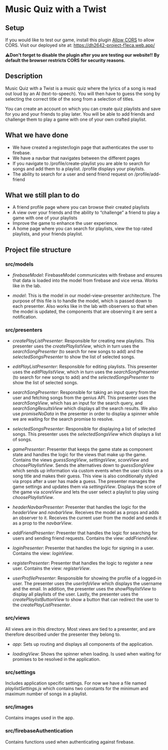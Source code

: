 # Music Quiz with a Twist

## Setup
If you would like to test our game, install this plugin [Allow CORS](https://chrome.google.com/webstore/detail/allow-cors-access-control/lhobafahddgcelffkeicbaginigeejlf?hl=en) to allow CORS. 
Visit our deployed site at: https://dh2642-project-f1eca.web.app/

⚠️**Don't forget to disable the plugin after you are testing our website!! By default the browser restricts CORS for security reasons.**

## Description
Music Quiz with a Twist is a music quiz where the lyrics of a song is read out loud by an AI (text-to-speech). You will then have to guess the song by selecting the correct title of the song from a selection of titles.
 
You can create an account on which you can create quiz playlists and save for you and your friends to play later. You will be able to add friends and challenge them to play a game with one of your own crafted playlist.
 
## What we have done
- We have created a register/login page that authenticates the user to firebase.
- We have a navbar that navigates between the different pages
- If you navigate to /profile/create-playlist you are able to search for songs and add them to a playlist.
/profile displays your playlists.
- The ability to search for a user and send friend request on /profile/add-friend
 
## What we still plan to do
- A friend profile page where you can browse their created playlists
- A view over your friends and the ability to “challenge” a friend to play a game with one of your playlists
- Improve the game to enhance the user experience.
- A home page where you can search for playlists, view the top rated playlists, and your friends playlist.
 
## Project file structure

### src/models

- *firebaseModel*:
FirebaseModel communicates with firebase and ensures that data is loaded into the model from firebase and vice versa. Works like in the lab.

- *model*:
This is the model in our model-view-presenter architecture. The purpose of this file is to handle the model, which is passed down to each presenter. Also works like in the lab with observers so that when the model is updated, the components that are observing it are sent a notification.

### src/presenters

- *createPlayListPresenter*:
Responsible for creating new playlists. This presenter uses the *createPlaylistView*, which in turn uses the *searchSongPresenter* (to search for new songs to add) and the *selectedSongsPresenter* to show the list of selected songs.

- *editPlayListPresenter*:
Responsible for editing playlists. This presenter uses the *editPlaylistView*, which in turn uses the *searchSongPresenter* (to search for new songs to add) and the *selectedSongsPresenter* to show the list of selected songs. 

- *searchSongPresenter*:
Responsible for taking an input query from the user and fetching songs from the genius API. This presenter uses the *searchSongView*, which has an input for the search query, and *searchSongResultsView* which displays all the search results. We also use *promiseNoData* in the presenter in order to display a spinner while we are waiting for the search promise to resolve. 

- *selectedSongsPresenter*: 
Responsible for displaying a list of selected songs. This presenter uses the *selectedSongsView* which displays a list of songs.

- *gamePresenter*:
Presenter that keeps the game state as component state and handles the logic for the views that make up the game. Contains the views *guessSongView*, *settingsView*, *scoreView* and *choosePlaylistView*. Sends the alternatives down to *guessSongView* which sends up information via custom events when the user clicks on a song title and makes their guess. This view is also conditionally styled via props after a user has made a guess. 
The presenter manages the game settings and updates them via *settingsView*. Displays the score of the game via *scoreView* and lets the user select a playlist to play using *choosePlaylistView*.

- *headerNavbarPresenter*:
Presenter that handles the logic for the *headerView* and *navbarView*. Receives the model as a props and adds an observer to it. Receives the current user from the model and sends it as a prop to the *navbarView*.

- *addFriendPresenter*:
Presenter that handles the logic for searching for users and sending friend requests. Contains the view: *addFriendView*.

- *loginPresenter*:
Presenter that handles the logic for signing in a user. Contains the view: *loginView*.

- *registerPresenter*:
Presenter that handles the logic to register a new user. Contains the view: *registerView*.

- *userProfilePresenter*:
Responsible for showing the profile of a logged-in user. The presenter uses the *userInfoView* which displays the username and the email. In addition, the presenter uses the *showPlaylistView* to display all playlists of the user. Lastly, the presenter uses the *createPlaylistButtonView* to show a button that can redirect the user to the *createPlayListPresenter*.

### src/views

All views are in this directory. Most views are tied to a presenter, and are therefore described under the presenter they belong to.   

- *app*:
Sets up routing and displays all components of the application.

- *loadingView*:
Shows the spinner when loading. Is used when waiting for promises to be resolved in the application.

### src/settings

Includes application specific settings. 
For now we have a file named *playlistSettings.js* which contains two constants for the minimum and maximum number of songs in a playlist.

### src/images

Contains images used in the app.

### src/firebaseAuthentication

Contains functions used when authenticating against firebase.
